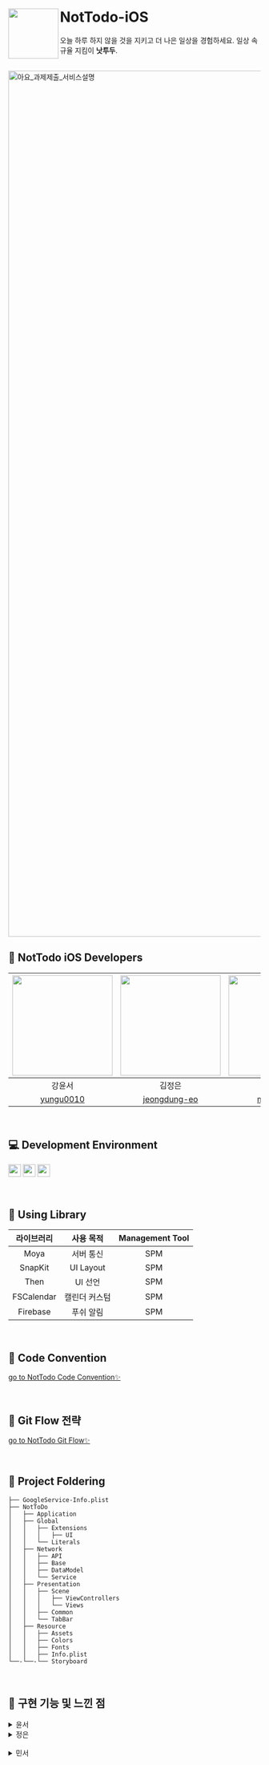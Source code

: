 # NotTodo-iOS <img src="https://user-images.githubusercontent.com/65678579/210546300-261c69ca-aa3a-406f-8fee-517c1f12e5c2.png" align=left width=100>
오늘 하루 하지 않을 것을 지키고 더 나은 일상을 경험하세요.
일상 속 규율 지킴이 **낫투두**.

<br>
<img width="1728" alt="아요_과제제출_서비스설명" src="https://user-images.githubusercontent.com/65678579/210533936-ead66a1a-910c-44f6-bb7b-8f94e130332d.png">


## 🫶 NotTodo iOS Developers

<img src="https://user-images.githubusercontent.com/65678579/210243739-e84cf9aa-2315-41b4-be82-df9d3e4cc614.png" width="200"> | <img src="https://user-images.githubusercontent.com/65678579/210243666-cc9c31b1-9b71-4bd4-a260-2a8a30b33550.png" width="200"> | <img src="https://user-images.githubusercontent.com/65678579/210243841-5cb7b6af-4f9d-4e5b-b37c-9034b367923b.png" width="200"> |
:---------:|:----------:|:---------:
강윤서 | 김정은 | 김민서 |
[yungu0010](https://github.com/yungu0010) | [jeongdung-eo](https://github.com/jeongdung-eo) | [minseo205](https://github.com/minseo205) |
<br>

## 💻 Development Environment

<img src ="https://img.shields.io/badge/Swift-5.5-orange?logo=swift" height="25"> <img src ="https://img.shields.io/badge/Xcode-14.2-blue?logo=xcode" height="25"> <img src ="https://img.shields.io/badge/iOS-15.0-white.svg" height="25">

<br>

## 📖 Using Library

라이브러리 | 사용 목적 | Management Tool
:---------:|:----------:|:---------:
Moya | 서버 통신 | SPM
SnapKit | UI Layout | SPM
Then | UI 선언 | SPM
FSCalendar | 캘린더 커스텀 | SPM
Firebase | 푸쉬 알림 | SPM

<br>

## 📌 Code Convention  
[go to NotTodo Code Convention✨](https://github.com/DO-NOTTO-DO/NotToDo-iOS/wiki/%E2%98%81%EF%B8%8F-Code-Convention)

<br>

## 📌 Git Flow 전략  
[go to NotTodo Git Flow✨](https://github.com/DO-NOTTO-DO/NotToDo-iOS/wiki/%F0%9F%8D%80-Git-Flow)

<br>

## 📌 Project Foldering 
```
├── GoogleService-Info.plist
├── NotToDo
│   ├── Application
│   ├── Global
│   │   ├── Extensions
│   │   │   ├── UI
│   │   └── Literals
│   ├── Network
│   │   ├── API
│   │   ├── Base
│   │   ├── DataModel
│   │   └── Service
│   ├── Presentation
│   │   ├── Scene
│   │   │   ├── ViewControllers
│   │   │   └── Views
│   │   ├── Common
│   │   └── TabBar
│   ├── Resource
│   │   ├── Assets
│   │   ├── Colors
│   │   ├── Fonts
│   │   ├── Info.plist
└──-└──-└── Storyboard
```
<br>

## 📌 구현 기능 및 느낀 점
<details>
<summary>윤서</summary>
<div markdown="1">

### 맡은 기능 및 뷰 

**초기세팅 및 탭 바 구현**: 탭 바 모양이 직선으로 깎여 있고 탭 사이 간격이 시스템 탭바와 달라 UIBezierPath와 함수를 구현하여 탭 바 커스텀을 진행했습니다.

**홈 뷰**: 컬렉션 뷰와 FSCalendar를 사용하여 뷰를 구현했습니다. dateFormatter로 현재 달력의 년, 월 정보를 전달하고 홈 뷰, 바텀 시트 뷰, 툴팁 간 데이터 전달을 구현했습니다.

**내 정보 뷰**: 로그인, 비로그인 상태로 enum에 따라 뷰를 재사용 했습니다. 앱잼 내에서는 토큰 값을 서버에서 받아와 실제 로그인 기능은 구현하지 않았습니다.

**온보딩 뷰**: 온보딩 뷰를 구현하였습니다. 홈 뷰로 넘어갈 때 RootViewController를 탭 바로 달아주었습니다.

**바텀 시트 및 재사용 컴포넌트**: 달력 바텀 시트와 디자인 시스템 버튼을 구현하였습니다. enum으로 재사용 가능하도록 처리했습니다.

### 어려웠던 부분과 극복 방안

홈 뷰 디자인:

홈 뷰 디자인을 구현하는 것이 가장 어려웠습니다. 처음에는 GUI와 그대로 구현하는 거만 생각하고 중첩이 3번 되는 구조로 뷰를 짰는데, 서버통신과 데이터 전달 과정에서 복잡함을 깨달았습니다. 아래 순서대로 뷰 구조를 뒤집었습니다.

1. 첫 번째 구조
![첫번째구조](https://user-images.githubusercontent.com/83651335/212325937-7e625951-a1d5-4bb2-b5f5-7a6afc6c0783.png)

1. 두 번째 구조
    ![두번째구조](https://user-images.githubusercontent.com/83651335/212325953-58eb120d-4639-43a4-94f3-d94e2d32759e.png)

2. 세 번째 구조
    
    달력을 cell 0
    
    달력 위에 그래픽과 동기부여 메세지 부분을 section header
    
    낫투두 체크박스와 행동까지 모두 하나의 cell로
    
    즉 cell0을 제외하고 모두 같은 cell 사용
    

세 번째 방법이 중첩구조가 없어 데이터 전달과정에서 앞의 두 구조보다 훨씬 쉽게 서버통신을 할 수 있었습니다.

툴팁 띄우기

툴팁을 체크 박스 위치를 기준으로 잡는 것이 어려웠습니다. 셀에 있는 체크 박스를 기준으로 툴팁 컴포넌트의 위치를 잡아주고 clipsToBounds를 통해 셀 영역을 벗어나도 툴팁이 뜨도록 구현했습니다. 그리고 툴팁 컴포넌트 밖을 누르면 dismiss를 하도록 코드를 작성했는데, 셀 영역에 종속된 컴포넌트이기 때문에 셀 밖을 클릭하면 dismiss가 실행되지 않았습니다. 또한 툴팁이 떠 있는 상태에서 다른 체크박스를 클릭하게 되면 기존에 있었던 툴팁이 사라지지 않고 새로운 여러 개의 툴팁이 뜨는 문제가 발생했습니다.

따라서 배경이 clear이고 툴팁 하나를 가지고 있는 뷰 컨트롤러를 만들어서 체크 박스를 클릭 했을 때 crossDisolve 속성으로 present되도록 구현했습니다. 이때 present될 때 마다 셀의 체크박스를 기준으로 layout을 remake 해주었습니다. 스크롤 될 때 역시 제대로 된 cell 위치를 가져오기 위해 수식을 계산하는 과정에서 scrollView의 contentOffSet 개념에 대해 새로 공부하게 되었습니다.

![툴팉ㅂ](https://user-images.githubusercontent.com/83651335/212325989-2408e461-f4a2-43d2-898a-cb1fbf947b70.png)

</br>

</div>
</details>

<details>
<summary>정은</summary>
<div markdown="1">

### 추천뷰
추천뷰 카테고리는 collectionview로 구현하고 custom tabBar Collectionview아래에 collectionview를 하나 더 깔았습니다. 그리고 그 컬렉션 뷰 cell안에 nested collectionView를 만들어서 각 카테고리에 맞게 데이터가 들어오도록 했습니다. diffable dataSource와 compositional Layout을 사용하여 구현하였는데, 중첩뷰같은 경우 데이터 바인딩하는 부분과 데이터를 다른 뷰로 전달하는 과정에서 데이터가 제대로 넘어오지 않는 이슈가 발생하게 되었습니다. diffable의 경우 마지막에 생성한 nestedcell이 먼저 호출이 되어 화면에 나타나지 않는 것임을 알고, 데이터를 불러오는 부분을 따로 빼줘서 함수로 처리하였습니다.

성취뷰: 전체를 scroll뷰로 깔고, 그 위에 FSCalendar를 UIView로 빼서 구현하고, 그 아래에 segmented controller를 사용해서 각 버튼을 눌렀을 때, 뷰가 전환될 수 있도록 구현했습니다. 

### 어려웠던 부분과 극복 방안

ViewController에서 최대한 View를 따로 빼서 코드를 작성했습니다. 이 과정에 있어서 컬렉션 뷰와 테이블 뷰도 따로  빼서 작성해 주다 보니 데이터 전달 과정에서 에러가 발생했습니다. ViewController - View - TableView로 구조를 짜다 보니 계층이 깊어졌고, View 안에 있는 테이블 뷰의 버튼을 누를 때마다 이미지가 달라져야 하는데 원하는 부분의 이미지가 변하는 것이 아니라 랜덤하게  이미지가 변하는 것을 확인했습니다. 이는 데이터가 reload될 때마다 재사용하는 cell이나 view를 제대로 초기화시켜 주지 않아서 발생하는 문제라는 것을 알게 되었습니다. 이중 계층 구조를 갖기 때문에 하위계층에서 상위계층으로 데이터를 전달하기 위해 closure를 선언하여 해당 버튼이 눌렸을 때 closure의 값이 view에 전달되도록 선언해 두었습니다. 또한, 해당 View에서 cell을 선언한 부분에 closure의 값을 받아서 버튼을 toggle 시키고, data를 reload 시켜 주었더니 랜덤하게 바뀌던 값이 제대로 작동하는 것을 확인하였습니다.

</div>
</details>

</br>
<details>
<summary>민서</summary>
<div markdown="1">

### 맡은 기능 및 뷰

낫투두를 생성하는 플로우를 맡았습니다. 생성 플로우는 추가하기 메인 뷰, 검색 기록 뷰, 상황 추가 뷰, 추천 뷰로 구성됩니다.

메인 뷰: 스크롤 뷰에 컴포넌트를 올려서 구현했습니다. UI가 동일한 부분은 생성자에 인자를 넘겨주는 식으로 재사용했습니다. + 버튼을 눌러 실천 행동을 추가할 때 뜨는 셀은 컬렉션 뷰를 사용했습니다. 모든 조건을 충족했을 때만 추가하기 버튼이 활성화 되도록 구현했습니다.

검색 기록 뷰: 컬렉션 뷰를 사용했습니다. 기록을 눌렀을 때 텍스트 필드에 해당 텍스트가 뜨도록 구현했습니다. 입력 완료 후 메인 뷰로 돌아가면 텍스트 필드에 해당 텍스트가 유지됩니다.

상황 추가 뷰: 컬렉션 뷰를 사용했습니다. 셀을 눌렀을 때 텍스트 필드에 해당 텍스트가 뜨도록 구현했습니다. 텍스트 필드에 입력한 글자 수가 계산되어 하단 라벨에 나타납니다. 입력 완료 후 메인 뷰로 돌아가면 ‘입력하기’가 해당 텍스트로 변경됩니다.

추천 뷰: 갓정은 언니가 구현했습니다. 셀을 눌렀을 때 해당 텍스트가 메인 뷰의 실천 행동 셀에 추가됩니다.

### 어려웠던 부분과 극복 방안

초반에 뷰 스케치를 꼼꼼하게 하지 않아 뷰를 갈아 엎는 경우가 있었습니다. 메인 뷰를 처음에 테이블 뷰로 구현했는데, 그 안에 컬렉션 뷰를 활용한 셀을 넣고, 동적으로 높이를 할당하는 데에 어려움을 겪고 테이블 뷰를 포기했습니다. 테이블 뷰에 대한 공부는 되었지만 시간이 많지 않은 부분에서 뷰를 엎은 점이 아쉬웠습니다. 때문에 검색 기록 뷰, 상황 추가 뷰를 구현할 때 뷰 스케치를 다시 하여 이와 같은 상황의 재발을 방지했습니다.

</div>
</details>
